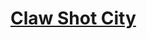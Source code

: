 # [Claw Shot City](https://www.mousehuntgame.com/preferences.php?tab=mousehunt-improved-settings#mousehunt-improved-settings-location-hud)
